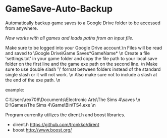# GameSave-Auto-Backup
Automatically backup game saves to a Google Drive folder to be accessed from anywhere.

*Now works with all games and loads paths from an input file.*

Make sure to be logged into your Google Drive account.\n
Files will be read and saved to \Google Drive\Game Saves\*GameName* \n
Create a file 'settings.txt' in your game folder and copy the file path to your local save folder on the first line and the game exe path on the second line. \n
Make sure to use double slash '\\' format between folders instead of the standard single slash or it will not work. \n
Also make sure not to include a slash at the end of the exe path. \n

example:

C:\\Users\\rex706\\Documents\\Electronic Arts\\The Sims 4\\saves \n
D:\\Games\\The Sims 4\\Game\\Bin\\TS4.exe \n

Program currenlty utilizes the dirent.h and boost libraries.
- dirent.h https://github.com/tronkko/dirent
- boost http://www.boost.org/ 